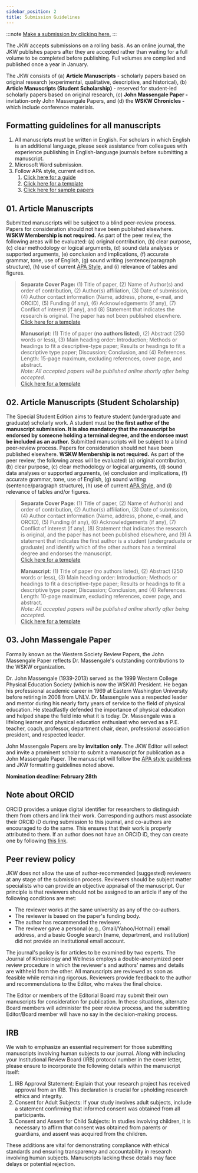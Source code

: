 ```yaml
---
sidebar_position: 2
title: Submission Guidelines
---
```

:::note
[Make a submission by clicking here.](https://jkw.wskw.org/index.php/jkw/about/submissions)
:::

The JKW accepts submissions on a rolling basis. As an online journal, the JKW publishes papers after they are accepted rather than waiting for a full volume to be completed before publishing. Full volumes are compiled and published once a year in January.

The JKW consists of (a) **Article Manuscripts** - scholarly papers based on original research (experimental, qualitative, descriptive, and historical), (b) **Article Manuscripts (Student Scholarship)** - reserved for student-led scholarly papers based on original research, (c) **John Massengale Paper -** invitation-only John Massengale Papers, and (d) the **WSKW Chronicles -** which include conference materials.

## Formatting guidelines for all manuscripts

1. All manuscripts must be written in English. For scholars in which English is an additional language, please seek assistance from colleagues with experience publishing in English-language journals before submitting a manuscript.
2. Microsoft Word submission.
3. Follow APA style, current edition.
   1. [Click here for a guide](https://www.scribbr.com/apa-style/format/)
   2. [Click here for a template](/files/APA-7th-edition-template-jkw.docx)
   3. [Click here for sample papers](https://apastyle.apa.org/style-grammar-guidelines/paper-format/sample-papers)

## 01. Article Manuscripts

Submitted manuscripts will be subject to a blind peer-review process. Papers for consideration should not have been published elsewhere. **WSKW Membership is not required.** As part of the peer review, the following areas will be evaluated: (a) original contribution, (b) clear purpose, (c) clear methodology or logical arguments, (d) sound data analyses or supported arguments, (e) conclusion and implications, (f) accurate grammar, tone, use of English, (g) sound writing (sentence/paragraph structure), (h) use of current [APA Style](https://www.apastyle.org/), and (i) relevance of tables and figures.

> **Separate Cover Page:** (1) Title of paper, (2) Name of Author(s) and order of contribution, (2) Author(s) affiliation, (3) Date of submission, (4) Author contact information (Name, address, phone, e-mail, and ORCID), (5) Funding (if any), (6) Acknowledgements (if any), (7) Conflict of interest (if any), and (8) Statement that indicates the research is original. The paper has not been published elsewhere.  
> [Click here for a template](/files/APA-7th-edition-template-cover-jkw.docx)
>
> **Manuscript**: (1) Title of paper (**no authors listed**), (2) Abstract (250 words or less), (3) Main heading order: Introduction; Methods or headings to fit a descriptive-type paper; Results or headings to fit a descriptive type paper; Discussion; Conclusion, and (4) References.  
> Length: 15-page maximum, excluding references, cover page, and abstract.  
> *Note: All accepted papers will be published online shortly after being accepted.*  
> [Click here for a template](/files/APA-7th-edition-template-jkw.docx)

## 02. Article Manuscripts (Student Scholarship)

The Special Student Edition aims to feature student (undergraduate and graduate) scholarly work. A student must be **the first author of the manuscript submission. It is also mandatory that the manuscript be endorsed by someone holding a terminal degree, and the endorsee must be included as an author.** Submitted manuscripts will be subject to a blind peer-review process. Papers for consideration should not have been published elsewhere. **WSKW Membership is not required.** As part of the peer review, the following areas will be evaluated: (a) original contribution, (b) clear purpose, (c) clear methodology or logical arguments, (d) sound data analyses or supported arguments, (e) conclusion and implications, (f) accurate grammar, tone, use of English, (g) sound writing (sentence/paragraph structure), (h) use of current [APA Style](https://www.apastyle.org/), and (i) relevance of tables and/or figures.

> **Separate Cover Page**: (1) Title of paper, (2) Name of Author(s) and order of contribution, (2) Author(s) affiliation, (3) Date of submission, (4) Author contact information (Name, address, phone, e-mail, and ORCID), (5) Funding (if any), (6) Acknowledgements (if any), (7) Conflict of interest (if any), (8) Statement that indicates the research is original, and the paper has not been published elsewhere, and (9) A statement that indicates the first author is a student (undergraduate or graduate) and identify which of the other authors has a terminal degree and endorses the manuscript.  
> [Click here for a template](/files/APA-7th-edition-template-cover-jkw.docx)
>
> **Manuscript**: (1) Title of paper (no authors listed), (2) Abstract (250 words or less), (3) Main heading order: Introduction; Methods or headings to fit a descriptive-type paper; Results or headings to fit a descriptive type paper; Discussion; Conclusion, and (4) References.  
> Length: 10-page maximum, excluding references, cover page, and abstract.  
> *Note: All accepted papers will be published online shortly after being accepted.*  
> [Click here for a template](/files/APA-7th-edition-template-jkw.docx)

## 03. John Massengale Paper

Formally known as the Western Society Review Papers, the John Massengale Paper reflects Dr. Massengale's outstanding contributions to the WSKW organization.

Dr. John Massengale (1939-2013) served as the 1999 Western College Physical Education Society (which is now the WSKW) President. He began his professional academic career in 1969 at Eastern Washington University before retiring in 2008 from UNLV. Dr. Massengale was a respected leader and mentor during his nearly forty years of service to the field of physical education. He steadfastly defended the importance of physical education and helped shape the field into what it is today. Dr. Massengale was a lifelong learner and physical education enthusiast who served as a P.E. teacher, coach, professor, department chair, dean, professional association president, and respected leader.

John Massengale Papers are by **invitation only**. The JKW Editor will select and invite a prominent scholar to submit a manuscript for publication as a John Massengale Paper. The manuscript will follow the [APA style guidelines](https://www.apastyle.org/) and JKW formatting guidelines noted above.

**Nomination deadline: February 28th**

## Note about ORCID

ORCID provides a unique digital identifier for researchers to distinguish them from others and link their work. Corresponding authors must associate their ORCID iD during submission to this journal, and co-authors are encouraged to do the same. This ensures that their work is properly attributed to them. If an author does not have an ORCID iD, they can create one by following [this link](https://orcid.org/register).

## Peer review policy

JKW does not allow the use of author-recommended (suggested) reviewers at any stage of the submission process. Reviewers should be subject matter specialists who can provide an objective appraisal of the manuscript. Our principle is that reviewers should not be assigned to an article if any of the following conditions are met:

- The reviewer works at the same university as any of the co-authors.
- The reviewer is based on the paper's funding body.
- The author has recommended the reviewer.
- The reviewer gave a personal (e.g., Gmail/Yahoo/Hotmail) email address, and a basic Google search (name, department, and institution) did not provide an institutional email account.

The journal's policy is for articles to be examined by two experts. The Journal of Kinesiology and Wellness employs a double-anonymized peer review procedure in which the reviewer's and authors' names and details are withheld from the other. All manuscripts are reviewed as soon as feasible while remaining rigorous. Reviewers provide feedback to the author and recommendations to the Editor, who makes the final choice.

The Editor or members of the Editorial Board may submit their own manuscripts for consideration for publication. In these situations, alternate Board members will administer the peer review process, and the submitting Editor/Board member will have no say in the decision-making process.

## IRB

We wish to emphasize an essential requirement for those submitting manuscripts involving human subjects to our journal. Along with including your Institutional Review Board (IRB) protocol number in the cover letter, please ensure to incorporate the following details within the manuscript itself:

1. IRB Approval Statement: Explain that your research project has received approval from an IRB. This declaration is crucial for upholding research ethics and integrity.
2. Consent for Adult Subjects: If your study involves adult subjects, include a statement confirming that informed consent was obtained from all participants.
3. Consent and Assent for Child Subjects: In studies involving children, it is necessary to affirm that consent was obtained from parents or guardians, and assent was acquired from the children.

These additions are vital for demonstrating compliance with ethical standards and ensuring transparency and accountability in research involving human subjects. Manuscripts lacking these details may face delays or potential rejection.
